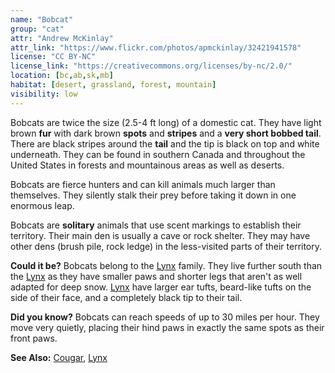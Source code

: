 ```yaml
---
name: "Bobcat"
group: "cat"
attr: "Andrew McKinlay"
attr_link: "https://www.flickr.com/photos/apmckinlay/32421941578"
license: "CC BY-NC"
license_link: "https://creativecommons.org/licenses/by-nc/2.0/"
location: [bc,ab,sk,mb]
habitat: [desert, grassland, forest, mountain]
visibility: low
---
```

Bobcats are twice the size (2.5-4 ft long) of a domestic cat. They have light brown **fur** with dark brown **spots** and **stripes** and a **very short bobbed tail**. There are black stripes around the **tail** and the tip is black on top and white underneath. They can be found in southern Canada and throughout the United States in forests and mountainous areas as well as deserts.

Bobcats are fierce hunters and can kill animals much larger than themselves. They silently stalk their prey before taking it down in one enormous leap.

Bobcats are **solitary** animals that use scent markings to establish their territory. Their main den is usually a cave or rock shelter. They may have other dens (brush pile, rock ledge) in the less-visited parts of their territory.

**Could it be?** Bobcats belong to the [Lynx](/animals/lynx/) family. They live further south than the [Lynx](/animals/lynx/) as they have smaller paws and shorter legs that aren't as well adapted for deep snow. [Lynx](/animals/lynx/) have larger ear tufts, beard-like tufts on the side of their face, and a completely black tip to their tail.

**Did you know?** Bobcats can reach speeds of up to 30 miles per hour. They move very quietly, placing their hind paws in exactly the same spots as their front paws.

<!-- generated, do not edit -->
**See Also:**
[Cougar](/animals/cougar/),
[Lynx](/animals/lynx/)
